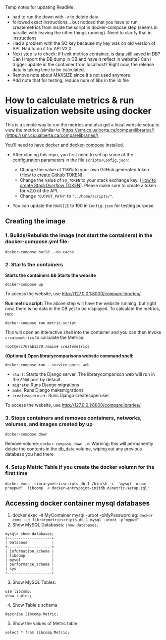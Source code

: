 Temp notes for updating ReadMe:

- had to run the down with -v to delete data
- followed exact instructions... but noticed that you have to run createmetrics from inside the script in docker-compose step (seems in parallel with leaving the other things running). Need to clarify that in instructions
- Had a problem with the SO key because my key was on old version of API. Had to do it for API V2.0
- Next step is to check: if I exit metrics container, is data still saved in DB? Can I import the DB dump in DB and have it reflect in website? Can I trigger update in the container from localhost? Right now, the release data is taking time to be calculated.
- Remove note about MAXSIZE since it's not used anymore
- Add note that for testing, reduce num of libs in the lib file

# How to calculate metrics & run visualization website using docker

This is a simple way to run the metrics and also get a local website setup to view the metrics (similar to [https://smr.cs.ualberta.ca/comparelibraries/](https://smr.cs.ualberta.ca/comparelibraries/)

You'll need to have [docker](https://docs.docker.com/get-docker/) and [docker-compose](https://docs.docker.com/compose/install/) installed.

- After cloning this repo, you first need to set up some of the configuration parameters in the file `scripts/Config.json`:
	- Change the value of `TOKEN` to your own GitHub generated token. ([How to create Github TOKEN](https://github.com/ualberta-smr/LibraryMetricScripts/wiki/Creating-access-tokens#github-token)).
	- Change the value of `SO_TOKEN` to your stack exchange key. ([How to create StackOverflow TOKEN](https://github.com/ualberta-smr/LibraryMetricScripts/wiki/Creating-access-tokens#stackoverflow-token)). Please make sure to create a token for v2.0 of the API.
    - Change `"OUTPUT_PATH"` to  `"../home/scripts/"`.

- You can update the `MAXSIZE` to 100 in `Config.json` for testing purpose.

## Creating the image
### 1. Builds/Rebuilds the image (not start the containers) in the docker-compose.yml file:

```
docker-compose build --no-cache
```

### 2. Starts the containers

**Starts the containers && Starts the website**
```
docker-compose up
```
To access the website, use http://127.0.0.1:8000/comparelibraries/

**Run metric script:**
The above step will have the website running, but right now, there is no data in the DB yet to be displayed. To calculate the metrics, run:

```
docker-compose run metric-script
```

This will open an interactive shell into the container and you can then invoke `createmetrics` to calculate the Metrics:

```
root@e7c767ab1a70:/main# createmetrics
```

**(Optional) Open librarycomparisons website command shell:**
```
docker-compose run --service-ports web
```
-   `start`: Starts the Django server. The librarycomparison web will run in the `8000` port by default. 
-   `migrate`: Runs Django migrations
-   `make`: Runs Django makemigrations
-   `createsuperuser`: Runs Django createsuperuser

To access the website, use http://127.0.0.1:8000/comparelibraries/

### 3. Stops containers and removes containers, networks, volumes, and images created by up

```
docker-compose down
```
Remove volume: `docker-compose down -v`. Warning: this will permanently delete the contents in the db_data volume, wiping out any previous database you had there

### 4. Setup Metric Table if you create the docker volumn for the first time
```
docker exec  librarymetricscripts_db_1 /bin/sh -c  'mysql -uroot -p"mypwd"  libcomp  < docker-entrypoint-initdb.d/metric-setup.sql'
```

## Accessing docker container mysql databases
1. docker exec -it MyContainer mysql -uroot -pMyPassword
eg: `docker exec -it librarymetricscripts_db_1 mysql -uroot -p"mypwd"`
2. Show MySQL Databases: `show databases;`
```
mysql> show databases;
+--------------------+
| Database           |
+--------------------+
| information_schema |
| libcomp            |
| mysql              |
| performance_schema |
| sys                |
+--------------------+
```
3. Show MySQL Tables: 
```
use libcomp;
show tables;
```
4. Show Table's schema
```
describe libcomp.Metric;
```
5. Show the values of Metric table
```
select * from libcomp.Metric;
```
